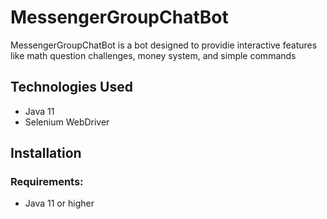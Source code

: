 # MessengerGroupChatBot

MessengerGroupChatBot is a bot designed to providie interactive features like math question challenges, money system, and simple commands

## Technologies Used
- Java 11
- Selenium WebDriver

## Installation

### Requirements:
- Java 11 or higher